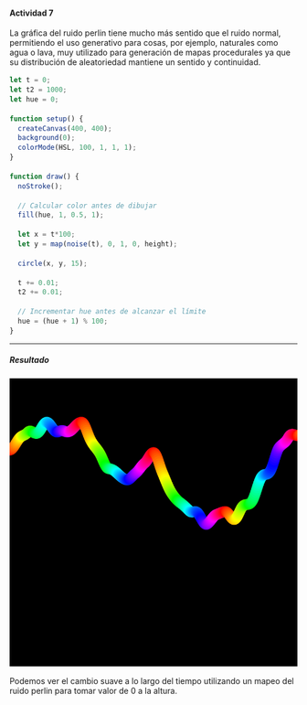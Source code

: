#### Actividad 7

La gráfica del ruido perlin tiene mucho más sentido que el ruido normal, permitiendo el uso generativo para cosas, por ejemplo, naturales como agua o lava, muy utilizado para generación de mapas procedurales ya que su distribución de aleatoriedad mantiene un sentido y continuidad.

```js
let t = 0;
let t2 = 1000;
let hue = 0;

function setup() {
  createCanvas(400, 400);
  background(0);
  colorMode(HSL, 100, 1, 1, 1);
}

function draw() {
  noStroke();
  
  // Calcular color antes de dibujar
  fill(hue, 1, 0.5, 1);
  
  let x = t*100;
  let y = map(noise(t), 0, 1, 0, height);
  
  circle(x, y, 15);
  
  t += 0.01;
  t2 += 0.01;
  
  // Incrementar hue antes de alcanzar el límite
  hue = (hue + 1) % 100;
}
```

---
##### Resultado

![Resultado](../../../../assets/unit1/act7_resultado.png)

Podemos ver el cambio suave a lo largo del tiempo utilizando un mapeo del ruido perlin para tomar valor de 0 a la altura.